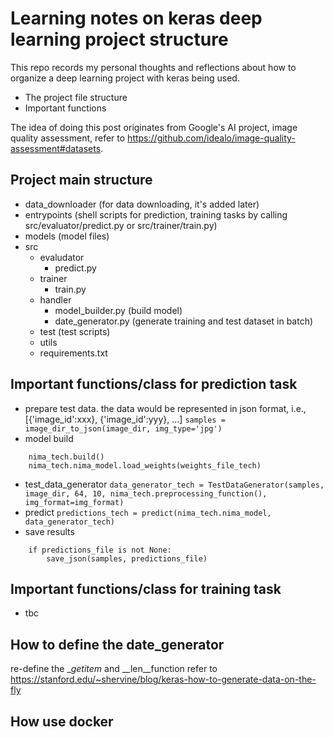 # Learning notes on keras deep learning project structure

This repo records my personal thoughts and reflections about how to organize a deep learning project with keras being used.
* The project file structure
* Important functions

The idea of doing this post originates from Google's AI project, image quality assessment, refer to <https://github.com/idealo/image-quality-assessment#datasets>. 

## Project main structure
* data_downloader (for data downloading, it's added later)
* entrypoints (shell scripts for prediction, training tasks by calling src/evaluator/predict.py or src/trainer/train.py)
* models (model files)
* src
  * evaludator
    * predict.py
  * trainer
    * train.py
  * handler
    * model_builder.py (build model)
    * date_generator.py (generate training and test dataset in batch)
  * test (test scripts)
  * utils
  * requirements.txt
  
## Important functions/class for prediction task
* prepare test data.
the data would be represented in json format, i.e., [{'image_id':xxx}, {'image_id':yyy}, ...]
 ```samples = image_dir_to_json(image_dir, img_type='jpg')```
* model build
```nima_tech = Nima(base_model_name, weights=None)
    nima_tech.build()
    nima_tech.nima_model.load_weights(weights_file_tech)
```
* test_data_generator
```data_generator_tech = TestDataGenerator(samples, image_dir, 64, 10, nima_tech.preprocessing_function(),      img_format=img_format) ```
* predict
```predictions_tech = predict(nima_tech.nima_model, data_generator_tech)```
* save results
```
    if predictions_file is not None:
        save_json(samples, predictions_file)
```

## Important functions/class for training task
* tbc

## How to define the date_generator
re-define the __getitem_  and __len__function
refer to <https://stanford.edu/~shervine/blog/keras-how-to-generate-data-on-the-fly>

## How use docker

  
